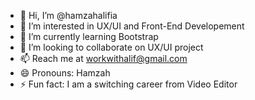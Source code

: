 - 👋 Hi, I’m @hamzahalifia
- 👀 I’m interested in UX/UI and Front-End Developement
- 🌱 I’m currently learning Bootstrap
- 💞️ I’m looking to collaborate on UX/UI project
- 📫 Reach me at workwithalif@gmail.com
- 😄 Pronouns: Hamzah
- ⚡ Fun fact: I am a switching career from Video Editor

<!---
hamzahalifia/hamzahalifia is a ✨ special ✨ repository because its `README.md` (this file) appears on your GitHub profile.
You can click the Preview link to take a look at your changes.
--->
